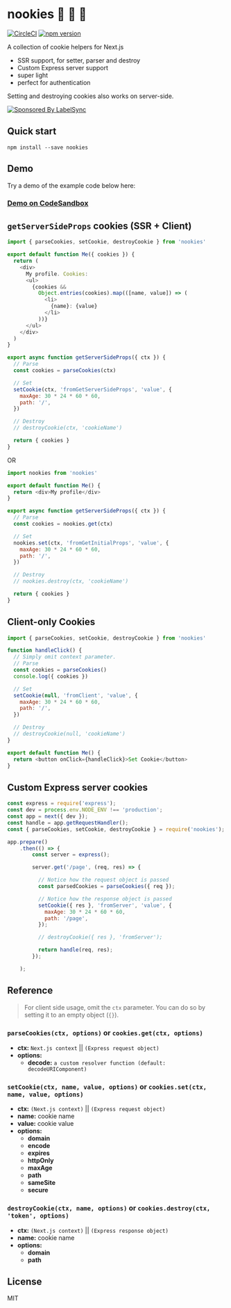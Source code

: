 # nookies :cookie: :cookie: :cookie:

[![CircleCI](https://circleci.com/gh/maticzav/nookies/tree/master.svg?style=shield)](https://circleci.com/gh/maticzav/nookies/tree/master) [![npm version](https://badge.fury.io/js/nookies.svg)](https://badge.fury.io/js/nookies)

A collection of cookie helpers for Next.js

- SSR support, for setter, parser and destroy
- Custom Express server support
- super light
- perfect for authentication

Setting and destroying cookies also works on server-side.

<!-- BANNER START -->

[![Sponsored By LabelSync](https://label-sync.com/img/ads/github.png)](https://label-sync.com)

<!-- BANNER END -->

## Quick start

`npm install --save nookies`

## Demo

Try a demo of the example code below here:

### [Demo on CodeSandbox](https://codesandbox.io/s/charming-herschel-7z362)

## `getServerSideProps` cookies (SSR + Client)

```js
import { parseCookies, setCookie, destroyCookie } from 'nookies'

export default function Me({ cookies }) {
  return (
    <div>
      My profile. Cookies:
      <ul>
        {cookies &&
          Object.entries(cookies).map(([name, value]) => (
            <li>
              {name}: {value}
            </li>
          ))}
      </ul>
    </div>
  )
}

export async function getServerSideProps({ ctx }) {
  // Parse
  const cookies = parseCookies(ctx)

  // Set
  setCookie(ctx, 'fromGetServerSideProps', 'value', {
    maxAge: 30 * 24 * 60 * 60,
    path: '/',
  })

  // Destroy
  // destroyCookie(ctx, 'cookieName')

  return { cookies }
}
```

OR

```js
import nookies from 'nookies'

export default function Me() {
  return <div>My profile</div>
}

export async function getServerSideProps({ ctx }) {
  // Parse
  const cookies = nookies.get(ctx)

  // Set
  nookies.set(ctx, 'fromGetInitialProps', 'value', {
    maxAge: 30 * 24 * 60 * 60,
    path: '/',
  })

  // Destroy
  // nookies.destroy(ctx, 'cookieName')

  return { cookies }
}
```

## Client-only Cookies

```js
import { parseCookies, setCookie, destroyCookie } from 'nookies'

function handleClick() {
  // Simply omit context parameter.
  // Parse
  const cookies = parseCookies()
  console.log({ cookies })

  // Set
  setCookie(null, 'fromClient', 'value', {
    maxAge: 30 * 24 * 60 * 60,
    path: '/',
  })

  // Destroy
  // destroyCookie(null, 'cookieName')
}

export default function Me() {
  return <button onClick={handleClick}>Set Cookie</button>
}
```

## Custom Express server cookies

```js
const express = require('express');
const dev = process.env.NODE_ENV !== 'production';
const app = next({ dev });
const handle = app.getRequestHandler();
const { parseCookies, setCookie, destroyCookie } = require('nookies');

app.prepare()
    .then(() => {
        const server = express();

        server.get('/page', (req, res) => {

          // Notice how the request object is passed
          const parsedCookies = parseCookies({ req });

          // Notice how the response object is passed
          setCookie({ res }, 'fromServer', 'value', {
            maxAge: 30 * 24 * 60 * 60,
            path: '/page',
          });

          // destroyCookie({ res }, 'fromServer');

          return handle(req, res);
        });

    );
```

## Reference

> For client side usage, omit the `ctx` parameter. You can do so by setting it to an empty object (`{}`).

### `parseCookies(ctx, options)` or `cookies.get(ctx, options)`

- **ctx:** `Next.js context` || `(Express request object)`
- **options:**
  - **decode:** `a custom resolver function (default: decodeURIComponent)`

### `setCookie(ctx, name, value, options)` or `cookies.set(ctx, name, value, options)`

- **ctx:** `(Next.js context)` || `(Express request object)`
- **name:** cookie name
- **value:** cookie value
- **options:**
  - **domain**
  - **encode**
  - **expires**
  - **httpOnly**
  - **maxAge**
  - **path**
  - **sameSite**
  - **secure**

### `destroyCookie(ctx, name, options)` or `cookies.destroy(ctx, 'token', options)`

- **ctx:** `(Next.js context)` || `(Express response object)`
- **name:** cookie name
- **options:**
  - **domain**
  - **path**

## License

MIT
